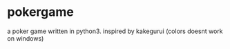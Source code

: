 # pokergame
a poker game written in python3. inspired by kakegurui (colors doesnt work on windows) 

